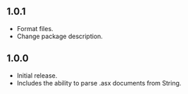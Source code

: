 ## 1.0.1

- Format files.
- Change package description.

## 1.0.0

- Initial release.
- Includes the ability to parse .asx documents from String.
